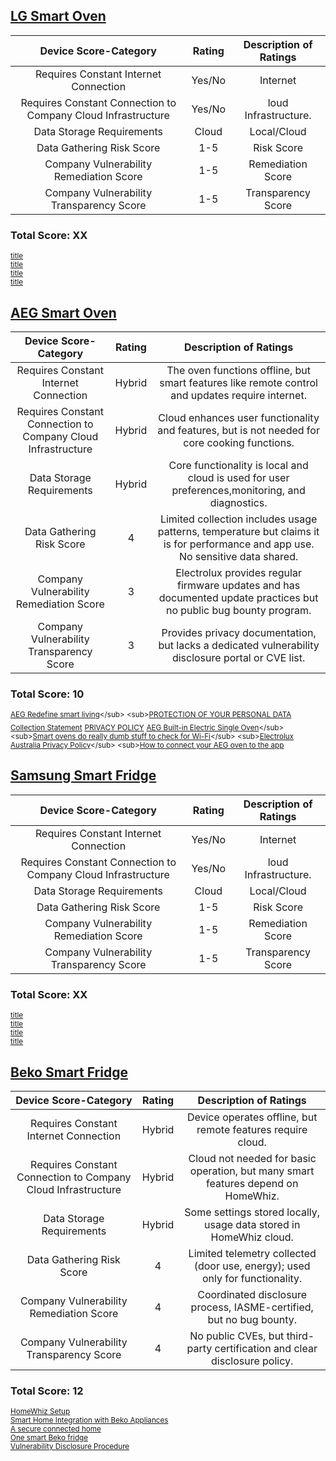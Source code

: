 ## [LG Smart Oven](LG-Oven-Analysis.md)
| Device Score-Category |  Rating | Description of Ratings | 
| :---: | :---: | :---: | 
| Requires Constant Internet Connection | Yes/No | Internet |
| Requires Constant Connection to Company Cloud Infrastructure | Yes/No | loud Infrastructure. |
| Data Storage Requirements | Cloud | Local/Cloud |
| Data Gathering Risk Score | 1-5 | Risk Score |
| Company Vulnerability Remediation Score | 1-5 | Remediation Score |
| Company Vulnerability Transparency Score | 1-5 | Transparency Score | 

### Total Score: XX

<sub>[title](url)</sub>  
<sub>[title](url)</sub>   
<sub>[title](url)</sub>  
<sub>[title](url)</sub> 

## [AEG Smart Oven](AEG-Oven-Analysis.md)
| Device Score-Category |  Rating | Description of Ratings | 
| :---: | :---: | :---: | 
| Requires Constant Internet Connection | Hybrid | The oven functions offline, but smart features like remote control and updates require internet. |
| Requires Constant Connection to Company Cloud Infrastructure | Hybrid | 	Cloud enhances user functionality and features, but is not needed for core cooking functions. |
| Data Storage Requirements | Hybrid | 	Core functionality is local and cloud is used for user preferences,monitoring, and diagnostics. |
| Data Gathering Risk Score | 4 | Limited collection includes usage patterns, temperature but claims it is for performance and app use.  No sensitive data shared. |
| Company Vulnerability Remediation Score | 3 | 	Electrolux provides regular firmware updates and has documented update practices but no public bug bounty program.  |
| Company Vulnerability Transparency Score | 3 | Provides privacy documentation, but lacks a dedicated vulnerability disclosure portal or CVE list. | 

### Total Score: 10

<sub>[AEG Redefine smart living](https://apps.apple.com/ie/app/aeg/id1599494494?)</sub> 
<sub>[PROTECTION OF YOUR PERSONAL DATA](https://www.electroluxgroup.com/privacy/en/)</sub> 
<sub>[Collection Statement](https://www.electrolux.com.au/privacy/)</sub> 
<sub>[PRIVACY POLICY](https://www.electroluxprofessional.com/au/data-privacy-statement/)</sub> 
<sub>[AEG Built-in Electric Single Oven](https://www.harveynorman.ie/home-appliances/cooking-appliances/ovens/single-ovens/aeg-built-in-electric-single-oven-bpe948730m.html?)</sub> 
<sub>[Smart ovens do really dumb stuff to check for Wi-Fi](https://www.theregister.com/2023/01/26/smart_ovens_do_dumb_stuff/?)</sub> 
<sub>[Electrolux Australia Privacy Policy](https://shop.aegaustralia.com.au/privacy-policy/?)</sub> 
<sub>[How to connect your AEG oven to the app](https://support.aeg.co.uk/support-articles/article/how-to-connect-your-aeg-oven-to-the-app?srsltid=AfmBOoo51VIrCwyCxVGC4U8XCghLNxq80ch3WJxCZkJZQzaRpHsqez2w&locale=en-GB)</sub> 

## [Samsung Smart Fridge](Samsung-Fridge-Analysis.md)
| Device Score-Category |  Rating | Description of Ratings | 
| :---: | :---: | :---: | 
| Requires Constant Internet Connection | Yes/No | Internet |
| Requires Constant Connection to Company Cloud Infrastructure | Yes/No | loud Infrastructure. |
| Data Storage Requirements | Cloud | Local/Cloud |
| Data Gathering Risk Score | 1-5 | Risk Score |
| Company Vulnerability Remediation Score | 1-5 | Remediation Score |
| Company Vulnerability Transparency Score | 1-5 | Transparency Score | 

### Total Score: XX

<sub>[title](url)</sub>  
<sub>[title](url)</sub>   
<sub>[title](url)</sub>  
<sub>[title](url)</sub>  


## [Beko Smart Fridge](Beko-Fridge-Analysis.md)
| Device Score-Category |  Rating | Description of Ratings | 
| :---: | :---: | :---: | 
| Requires Constant Internet Connection | Hybrid | Device operates offline, but remote features require cloud. |
| Requires Constant Connection to Company Cloud Infrastructure | Hybrid | Cloud not needed for basic operation, but many smart features depend on HomeWhiz. |
| Data Storage Requirements | Hybrid | Some settings stored locally, usage data stored in HomeWhiz cloud. |
| Data Gathering Risk Score | 4 | Limited telemetry collected (door use, energy); used only for functionality. |
| Company Vulnerability Remediation Score | 4 | Coordinated disclosure process, IASME-certified, but no bug bounty. |
| Company Vulnerability Transparency Score | 4 | No public CVEs, but third-party certification and clear disclosure policy. | 

### Total Score: 12

<sub>[HomeWhiz Setup](https://documents.beko.com/WM/7178571300/en-GB/126007307153201419.html)</sub>  
<sub>[Smart Home Integration with Beko Appliances](https://www.beko.com/gulf/ae-en/Blog/tips-and-tricks/smart-home-integration-with-beko-appliances)</sub>   
<sub>[A secure connected home](https://www.homewhiz.com/security/)</sub>  
<sub>[One smart Beko fridge](https://iasme.co.uk/blog/one-smart-beko-fridge-and-its-journey-to-become-iot-security-assured-a-case-study-with-arcelik/)</sub>  
<sub>[Vulnerability Disclosure Procedure](https://www.bekoplc.com/vulnerability-disclosure-procedure/)</sub>  


